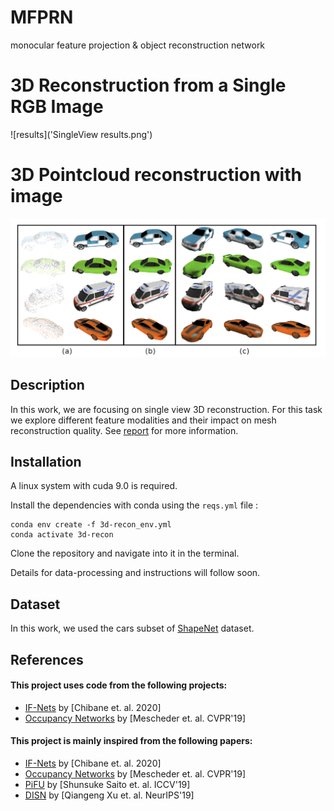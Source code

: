 # MFPRN
monocular feature projection & object reconstruction network

# 3D Reconstruction from a Single RGB Image

![results]('SingleView results.png')

# 3D Pointcloud reconstruction with image
![results](Pointcloud-Reconstruction.png)

## Description
In this work, we are focusing on single view 3D reconstruction. For this task we explore different feature modalities and their impact on mesh reconstruction quality. See [report](https://github.com/AlexSheldrick/MFPRN/blob/main/GR_Alex-Sheldrick_3D-Reconstruction.pdf) for more information.

## Installation
A linux system with cuda 9.0 is required.

Install the dependencies with conda using the `reqs.yml` file :
```
conda env create -f 3d-recon_env.yml
conda activate 3d-recon
```
Clone the repository and navigate into it in the terminal.

Details for data-processing and instructions will follow soon.

## Dataset
In this work, we used the cars subset of [ShapeNet](https://shapenet.org/) dataset.

## References

#### This project uses code from the following projects:
+ [IF-Nets](https://github.com/jchibane/if-net) by [Chibane et. al. 2020] 
+ [Occupancy Networks](https://github.com/autonomousvision/occupancy_networks) by [Mescheder et. al. CVPR'19] 

#### This project is mainly inspired from the following papers:
+ [IF-Nets](https://arxiv.org/abs/2003.01456) by [Chibane et. al. 2020] 
+ [Occupancy Networks](https://github.com/autonomousvision/occupancy_networks) by [Mescheder et. al. CVPR'19] 
+ [PiFU](https://shunsukesaito.github.io/PIFu/) by [Shunsuke Saito et. al. ICCV'19]
+ [DISN](https://github.com/laughtervv/DISN) by [Qiangeng Xu et. al. NeurIPS'19]
